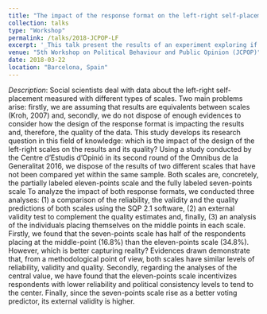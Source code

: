 ```yaml
---
title: "The impact of the response format on the left-right self-placement"
collection: talks
type: "Workshop"
permalink: /talks/2018-JCPOP-LF
excerpt: '_This talk present the results of an experiment exploring if the response format affects the self-placement of respondents in a question avout their self-right ideology ._ [Read more](https://orioljbosch.github.io/talks/2018-JCPOP-LF)'
venue: "5th Workshop on Political Behaviour and Public Opinion (JCPOP)"
date: 2018-03-22
location: "Barcelona, Spain"
---
```


_Description_: Social scientists deal with data about the left-right self-placement measured with different types of scales. Two main problems arise: firstly, we are assuming that results are equivalents between scales (Kroh, 2007) and, secondly, we do not dispose of enough evidences to consider how the design of the response format is impacting the results and, therefore, the quality of the data. 
This study develops its research question in this field of knowledge: which is the impact of the design of the left-right scales on the results and its quality?
Using a study conducted by the Centre d’Estudis d’Opinió in its second round of the Omnibus de la Generalitat 2016, we dispose of the results of two different scales that have not been compared yet within the same sample. Both scales are, concretely, the partially labeled eleven-points scale and the fully labeled seven-points scale
To analyze the impact of both response formats, we conducted three analyses: (1) a comparison of the reliability, the validity and the quality predictions of both scales using the SQP 2.1 software, (2) an external validity test to complement the quality estimates and, finally, (3) an analysis of the individuals placing themselves on the middle points in each scale. 
Firstly, we found that the seven-points scale has half of the respondents placing at the middle-point (16.8%) than the eleven-points scale (34.8%). However, which is better capturing reality? Evidences drawn demonstrate that, from a methodological point of view, both scales have similar levels of reliability, validity and quality. Secondly, regarding the analyses of the central value, we have found that the eleven-points scale incentivizes respondents with lower reliability and political consistency levels to tend to the center. Finally, since the seven-points scale rise as a better voting predictor, its external validity is higher.
